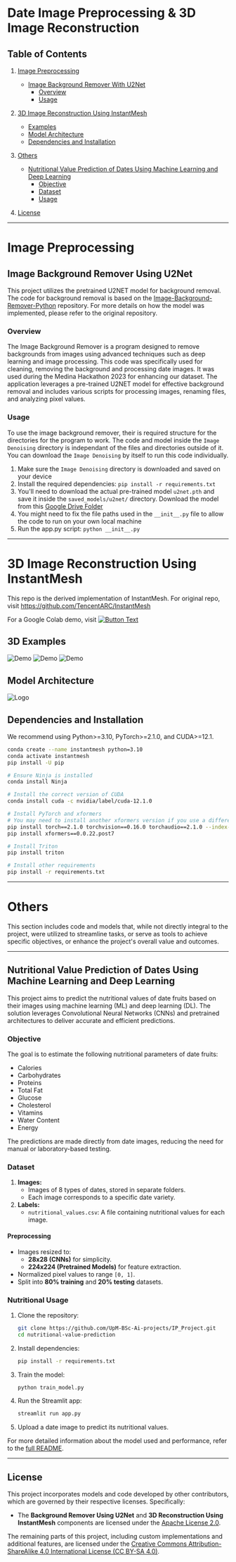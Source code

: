 # Date Image Preprocessing & 3D Image Reconstruction

## **Table of Contents**
1. [Image Preprocessing](#image-preprocessing)
    - [Image Background Remover With U2Net](#image-background-remover-using-u2net)
        - [Overview](#overview)
        - [Usage](#usage)

2. [3D Image Reconstruction Using InstantMesh](#3d-image-reconstruction-using-instantmesh)
    - [Examples](#3d-examples)
    - [Model Architecture](#model-architecture)
    - [Dependencies and Installation](#dependencies-and-installation)

3. [Others](#others)
    - [Nutritional Value Prediction of Dates Using Machine Learning and Deep Learning](#nutritional-value-prediction-of-dates-using-machine-learning-and-deep-learning)
        - [Objective](#objective)
        - [Dataset](#dataset)
        - [Usage](#nutritional-usage)
4. [License](#license)


---

# Image Preprocessing

## Image Background Remover Using U2Net

This project utilizes the pretrained U2NET model for background removal. The code for background removal is based on the [Image-Background-Remover-Python](https://github.com/hassancs91/Image-Background-Remover-Python) repository. For more details on how the model was implemented, please refer to the original repository.

### Overview

The Image Background Remover is a program designed to remove backgrounds from images using advanced techniques such as deep learning and image processing. This code was specifically used for cleaning, removing the background and processing date images. It was used during the Medina Hackathon 2023 for enhancing our dataset. The application leverages a pre-trained U2NET model for effective background removal and includes various scripts for processing images, renaming files, and analyzing pixel values.

### Usage

To use the image background remover, their is required structure for the directories for the program to work. The code and model inside the `Image Denoising` directory is independant of the files and directories outside of it. You can download the `Image Denoising` by itself to run this code individually.

1. Make sure the `Image Denoising` directory is downloaded and saved on your device
2. Install the required dependencies: `pip install -r requirements.txt`
3. You'll need to download the actual pre-trained model `u2net.pth` and save it inside the `saved_models/u2net/` directory. Download the model from this [Google Drive Folder](https://drive.google.com/file/d/1ao1ovG1Qtx4b7EoskHXmi2E9rp5CHLcZ/view)
4. You might need to fix the file paths used in the `__init__.py` file to allow the code to run on your own local machine
5. Run the app.py script: `python __init__.py`


---

# 3D Image Reconstruction Using InstantMesh

This repo is the derived implementation of InstantMesh. For original repo, visit https://github.com/TencentARC/InstantMesh

For a Google Colab demo, visit [![Button Text](https://img.shields.io/badge/Button-Click%20Here-blue)](https://colab.research.google.com/drive/1spbyRA6ZNWDsZU1ZHt_-w_a4aeqZF9KU?usp=sharing)

## 3D Examples

![Demo](https://github.com/UpM-BSc-Ai-projects/IP_Project/blob/main/CloneInstantMesh/BD_3D_example.gif)
![Demo](https://github.com/UpM-BSc-Ai-projects/IP_Project/blob/main/CloneInstantMesh/JD_3D_example.gif)
![Demo](https://github.com/UpM-BSc-Ai-projects/IP_Project/blob/main/CloneInstantMesh/KD_3D_example.gif)

## Model Architecture

![Logo](https://github.com/UpM-BSc-Ai-projects/IP_Project/blob/main/CloneInstantMesh/model_architecture.png)

## Dependencies and Installation

We recommend using Python>=3.10, PyTorch>=2.1.0, and CUDA>=12.1.

```bash
conda create --name instantmesh python=3.10
conda activate instantmesh
pip install -U pip

# Ensure Ninja is installed
conda install Ninja

# Install the correct version of CUDA
conda install cuda -c nvidia/label/cuda-12.1.0

# Install PyTorch and xformers
# You may need to install another xformers version if you use a different PyTorch version
pip install torch==2.1.0 torchvision==0.16.0 torchaudio==2.1.0 --index-url https://download.pytorch.org/whl/cu121
pip install xformers==0.0.22.post7

# Install Triton 
pip install triton

# Install other requirements
pip install -r requirements.txt
```

---

# Others

This section includes code and models that, while not directly integral to the project, were utilized to streamline tasks, or serve as tools to achieve specific objectives, or enhance the project's overall value and outcomes.

---

## Nutritional Value Prediction of Dates Using Machine Learning and Deep Learning

This project aims to predict the nutritional values of date fruits based on their images using machine learning (ML) and deep learning (DL). The solution leverages Convolutional Neural Networks (CNNs) and pretrained architectures to deliver accurate and efficient predictions.

### Objective

The goal is to estimate the following nutritional parameters of date fruits:

- Calories
- Carbohydrates
- Proteins
- Total Fat
- Glucose
- Cholesterol
- Vitamins
- Water Content
- Energy

The predictions are made directly from date images, reducing the need for manual or laboratory-based testing.

### Dataset

1. **Images:**
   - Images of 8 types of dates, stored in separate folders.
   - Each image corresponds to a specific date variety.
2. **Labels:**
   - `nutritional_values.csv`: A file containing nutritional values for each image.

#### Preprocessing

- Images resized to:
  - **28x28 (CNNs)** for simplicity.
  - **224x224 (Pretrained Models)** for feature extraction.
- Normalized pixel values to range `[0, 1]`.
- Split into **80% training** and **20% testing** datasets.

### Nutritional Usage

1. Clone the repository:

   ```bash
   git clone https://github.com/UpM-BSc-Ai-projects/IP_Project.git
   cd nutritional-value-prediction
   ```

2. Install dependencies:

   ```bash
   pip install -r requirements.txt
   ```

3. Train the model:

   ```bash
   python train_model.py
   ```

4. Run the Streamlit app:

   ```bash
   streamlit run app.py
   ```

5. Upload a date image to predict its nutritional values.

For more detailed information about the model used and performance, refer to the [full README](https://github.com/UpM-BSc-Ai-projects/IP_Project/tree/main/Nutritional%20Values%20predictor#readme).

---

## License

This project incorporates models and code developed by other contributors, which are governed by their respective licenses. Specifically:  

- The **Background Remover Using U2Net** and **3D Reconstruction Using InstantMesh** components are licensed under the [Apache License 2.0](https://www.apache.org/licenses/LICENSE-2.0).  

The remaining parts of this project, including custom implementations and additional features, are licensed under the [Creative Commons Attribution-ShareAlike 4.0 International License (CC BY-SA 4.0)](https://creativecommons.org/licenses/by-sa/4.0/).  
